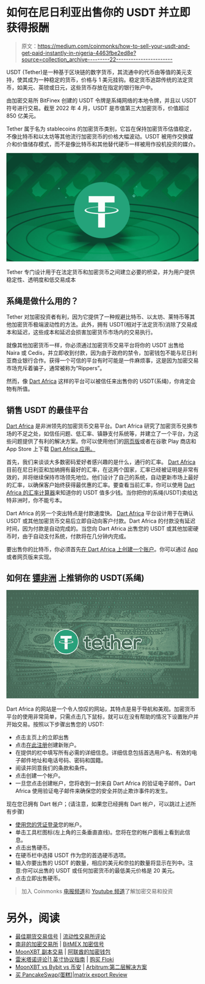 # 如何在尼日利亚出售你的 USDT 并立即获得报酬

> 原文：<https://medium.com/coinmonks/how-to-sell-your-usdt-and-get-paid-instantly-in-nigeria-4463fbe2ed8e?source=collection_archive---------22----------------------->

USDT (Tether)是一种基于区块链的数字货币，其流通中的代币由等值的美元支持，使其成为一种稳定的货币，价格与 1 美元挂钩。稳定货币追踪传统的法定货币，如美元、英镑或日元，这些货币存放在指定的银行账户中。

由加密交易所 BitFinex 创建的 USDT 令牌是系绳网络的本地令牌，并且以 USDT 符号进行交易。截至 2022 年 4 月，USDT 是市值第三大加密货币，价值超过 850 亿美元。

Tether 属于名为 stablecoins 的加密货币类别，它旨在保持加密货币估值稳定，不像比特币和以太坊等其他流行加密货币的价格大幅波动。USDT 被用作交换媒介和价值储存模式，而不是像比特币和其他替代硬币一样被用作投机投资的媒介。

![](img/d931f1f87908fe80c689642c452ba086.png)

Tether 专门设计用于在法定货币和加密货币之间建立必要的桥梁，并为用户提供稳定性、透明度和低交易成本

## **系绳是做什么用的？**

Tether 对加密投资者有利，因为它提供了一种规避比特币、以太坊、莱特币等其他加密货币极端波动性的方法。此外，拥有 USDT(相对于法定货币)消除了交易成本和延迟，这些成本和延迟会损害加密货币市场内的交易执行。

就像其他加密货币一样，你必须通过加密货币交易平台将你的 USDT 出售给 Naira 或 Cedis，并立即收到付款，因为由于政府的禁令，加密钱包不能与尼日利亚商业银行合作。获得一个可信的平台有时可能是一件麻烦事，这是因为加密交易市场充斥着骗子，通常被称为“Rippers”。

然而，像 [Dart Africa](http://dartafrica.io) 这样的平台可以被信任来出售你的 USDT(系绳)，你肯定会物有所值。

## 销售 USDT 的最佳平台

[Dart Africa](http://dartafrica.io) 是非洲领先的加密货币交易平台。Dart Africa 研究了加密货币兑换市场的不足之处，如信任问题、低汇率、镇静支付系统等，并建立了一个平台，为这些问题提供了有利的解决方案。你可以使用他们的[网页版](http://dartafrica.io)或者在谷歌 Play 商店和 App Store 上下载 [Dart Africa 应用。](https://play.google.com/store/apps/details?id=com.dartafrica&hl=en_US&gl=US)

首先，我们来谈谈大多数密码爱好者感兴趣的是什么，通行的汇率。 [Dart Africa](http://dartafrica.io) 目前在尼日利亚和加纳拥有最好的汇率，在这两个国家，汇率已经被证明是非常有效的，并将继续保持市场领先地位。他们设计了自己的系统，自动更新市场上最好的汇率，以确保客户始终获得最优惠的汇率。要查看当前汇率，你可以使用 [Dart Africa 的汇率计算器](https://dartafrica.io/coincalculator)来知道你的 USDT 值多少钱。当你把你的系绳(USDT)卖给达特非洲时，你不能亏本。

Dart Africa 的另一个突出特点是付款速度快。 [Dart Africa](https://dartafrica.io/) 平台设计用于在确认 USDT 或其他加密货币交易后立即自动向客户付款。Dart Africa 的付款没有延迟时间，因为付款是自动完成的。当您向 Dart Africa 出售您的 USDT 或其他加密硬币时，由于自动支付系统，付款将在几分钟内完成。

要出售你的比特币，你必须首先[在 Dart Africa 上创建一个账户](https://dartafrica.io/register)。你可以通过 [App](https://play.google.com/store/apps/details?id=com.dartafrica&hl=en_US&gl=US) 或者网页版来实现。

## **如何在** [**镖非洲**](http://dartafrca.io) 上推销你的 USDT(系绳)

![](img/5d7df1cd387fc6c197c267b02c67ef85.png)

Dart Africa 的网站是一个令人惊叹的网站，其特点是易于导航和美观。加密货币平台的使用非常简单，只需点击几下鼠标，就可以在没有帮助的情况下设置账户并开始交易。按照以下步骤出售您的 USDT:

*   点击主页上的立即出售
*   点击[在此注册](https://dartafrica.io/register)创建新账户。
*   在提供的栏中填写所有必需的详细信息。详细信息包括首选用户名、有效的电子邮件地址和电话号码、密码和国籍。
*   阅读并同意我们的条款和条件。
*   点击创建一个帐户。
*   一旦您点击创建帐户，您将收到一封来自 Dart Africa 的验证电子邮件。Dart Africa 使用验证电子邮件来确保您的安全并防止欺诈事件的发生。

现在您已拥有 Dart 帐户；(请注意，如果您已经拥有 Dart 帐户，可以跳过上述所有步骤)

*   [使用您的凭证登录](https://dartafrica.io/login)您的帐户。
*   单击工具栏图标(左上角的三条垂直直线)。您将在您的帐户面板上看到此信息。
*   点击出售硬币。
*   在硬币栏中选择 USDT 作为您的首选硬币选项。
*   输入你要出售的 USDT 的数量，相应的美元和奈拉的数量将显示在列中。注意:你可以出售的 USDT 或任何加密货币的最低美元价格是 20 美元。
*   点击立即出售硬币。

> 加入 Coinmonks [电报频道](https://t.me/coincodecap)和 [Youtube 频道](https://www.youtube.com/c/coinmonks/videos)了解加密交易和投资

# 另外，阅读

*   [最佳期货交易信号](https://coincodecap.com/futures-trading-signals) | [流动性交易所评论](https://coincodecap.com/liquid-exchange-review)
*   [南非的加密交易所](https://coincodecap.com/crypto-exchanges-in-south-africa) | [BitMEX 加密信号](https://coincodecap.com/bitmex-crypto-signals)
*   [MoonXBT 副本交易](https://coincodecap.com/moonxbt-copy-trading) | [阿联酋的加密钱包](https://coincodecap.com/crypto-wallets-in-uae)
*   [雷米塔诺评论](https://coincodecap.com/remitano-review)|[1 英寸协议指南](https://coincodecap.com/1inch) | [购买 Floki](https://coincodecap.com/buy-floki-inu-token)
*   [MoonXBT vs Bybit vs 币安](https://coincodecap.com/bybit-binance-moonxbt) | [Arbitrum:第二层解决方案](https://coincodecap.com/arbitrum)
*   [买 PancakeSwap(蛋糕)](https://coincodecap.com/buy-pancakeswap)|[matrix export Review](https://coincodecap.com/matrixport-review)
